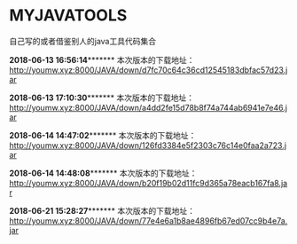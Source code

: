# MYJAVATOOLS
自己写的或者借鉴别人的java工具代码集合



**************2018-06-13 16:56:14*********************
本次版本的下载地址：http://youmw.xyz:8000/JAVA/down/d7fc70c64c36cd12545183dbfac57d23.jar


**************2018-06-13 17:10:30*********************
本次版本的下载地址：http://youmw.xyz:8000/JAVA/down/a4dd2fe15d78b8f74a744ab6941e7e46.jar


**************2018-06-14 14:47:02*********************
本次版本的下载地址：http://youmw.xyz:8000/JAVA/down/126fd3384e5f2303c76c14e0faa2a723.jar


**************2018-06-14 14:48:08*********************
本次版本的下载地址：http://youmw.xyz:8000/JAVA/down/b20f19b02d11fc9d365a78eacb167fa8.jar


**************2018-06-21 15:28:27*********************
本次版本的下载地址：http://youmw.xyz:8000/JAVA/down/77e4e6a1b8ae4896fb67ed07cc9b4e7a.jar
